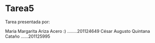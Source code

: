 Tarea5
=====

Tarea presentada por: 

Maria Margarita Ariza Acero :) ........201124649
César Augusto Quintana Cataño  ......201125995 
